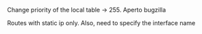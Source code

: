 Change priority of the local table -> 255. Aperto bugzilla

Routes with static ip only. Also, need to specify the interface name
